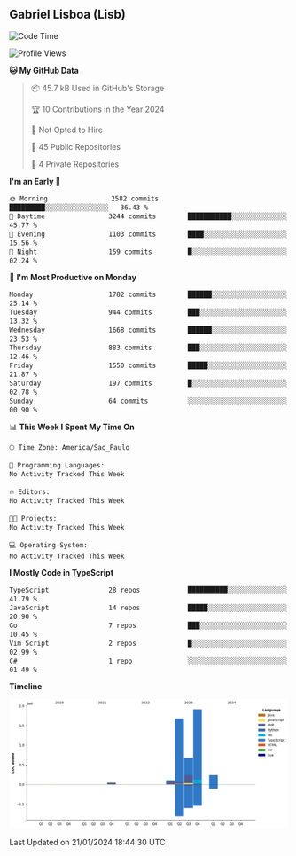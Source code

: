 ## Gabriel Lisboa (Lisb)

<!--START_SECTION:waka-->
![Code Time](http://img.shields.io/badge/Code%20Time-402%20hrs%201%20min-blue)

![Profile Views](http://img.shields.io/badge/Profile%20Views-0-blue)

**🐱 My GitHub Data** 

> 📦 45.7 kB Used in GitHub's Storage 
 > 
> 🏆 10 Contributions in the Year 2024
 > 
> 🚫 Not Opted to Hire
 > 
> 📜 45 Public Repositories 
 > 
> 🔑 4 Private Repositories 
 > 
**I'm an Early 🐤** 

```text
🌞 Morning                2582 commits        █████████░░░░░░░░░░░░░░░░   36.43 % 
🌆 Daytime                3244 commits        ███████████░░░░░░░░░░░░░░   45.77 % 
🌃 Evening                1103 commits        ████░░░░░░░░░░░░░░░░░░░░░   15.56 % 
🌙 Night                  159 commits         █░░░░░░░░░░░░░░░░░░░░░░░░   02.24 % 
```
📅 **I'm Most Productive on Monday** 

```text
Monday                   1782 commits        ██████░░░░░░░░░░░░░░░░░░░   25.14 % 
Tuesday                  944 commits         ███░░░░░░░░░░░░░░░░░░░░░░   13.32 % 
Wednesday                1668 commits        ██████░░░░░░░░░░░░░░░░░░░   23.53 % 
Thursday                 883 commits         ███░░░░░░░░░░░░░░░░░░░░░░   12.46 % 
Friday                   1550 commits        █████░░░░░░░░░░░░░░░░░░░░   21.87 % 
Saturday                 197 commits         █░░░░░░░░░░░░░░░░░░░░░░░░   02.78 % 
Sunday                   64 commits          ░░░░░░░░░░░░░░░░░░░░░░░░░   00.90 % 
```


📊 **This Week I Spent My Time On** 

```text
🕑︎ Time Zone: America/Sao_Paulo

💬 Programming Languages: 
No Activity Tracked This Week

🔥 Editors: 
No Activity Tracked This Week

🐱‍💻 Projects: 
No Activity Tracked This Week

💻 Operating System: 
No Activity Tracked This Week
```

**I Mostly Code in TypeScript** 

```text
TypeScript               28 repos            ██████████░░░░░░░░░░░░░░░   41.79 % 
JavaScript               14 repos            █████░░░░░░░░░░░░░░░░░░░░   20.90 % 
Go                       7 repos             ███░░░░░░░░░░░░░░░░░░░░░░   10.45 % 
Vim Script               2 repos             █░░░░░░░░░░░░░░░░░░░░░░░░   02.99 % 
C#                       1 repo              ░░░░░░░░░░░░░░░░░░░░░░░░░   01.49 % 
```



**Timeline**

![Lines of Code chart](https://raw.githubusercontent.com/tenlisboa/tenlisboa/main/assets/bar_graph.png)


 Last Updated on 21/01/2024 18:44:30 UTC
<!--END_SECTION:waka-->
